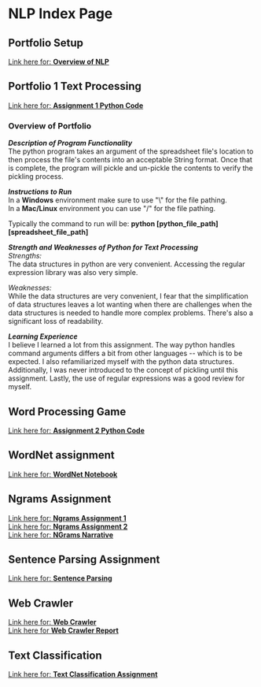 # NLP Index Page

## Portfolio Setup
[Link here for: **Overview of NLP**](Overview_of_NLP.pdf)

## Portfolio 1 Text Processing
[Link here for: **Assignment 1 Python Code**](Homework1/Homework1_ttv170230.py)

### Overview of Portfolio
***Description of Program Functionality***  
The python program takes an argument of the spreadsheet file's location
to then process the file's contents into an acceptable String format. Once that
is complete, the program will pickle and un-pickle the contents to verify the
pickling process.  

***Instructions to Run***  
In a **Windows** environment make sure to use \"\\\" for the file pathing.  
In a **Mac/Linux** environment you can use \"/\" for the file pathing.

Typically the command to run will be: **python [python_file_path]
[spreadsheet_file_path]**  

***Strength and Weaknesses of Python for Text Processing***  
*Strengths:*  
The data structures in python are very convenient. Accessing the
regular expression library was also very simple.  

*Weaknesses:*  
While the data structures are very convenient, I fear that the
simplification of data structures leaves a lot wanting when there are challenges
when the data structures is needed to handle more complex problems. There's also
a significant loss of readability.  

***Learning Experience***  
I believe I learned a lot from this assignment. The way python handles command
arguments differs a bit from other languages -- which is to be expected. I also
refamiliarized myself with the python data structures. Additionally, I was never
introduced to the concept of pickling until this assignment. Lastly, the use of
regular expressions was a good review for myself.

## Word Processing Game
[Link here for: **Assignment 2 Python Code**](Homework2/HW2ttv170230.py)

## WordNet assignment
[Link here for: **WordNet Notebook**](WordNet.pdf)

## Ngrams Assignment
[Link here for: **Ngrams Assignment 1**](NGram_HW/NGram1_ttv170230.py)\
[Link here for: **Ngrams Assignment 2**](NGram_HW/NGram2_ttv170230.py)\
[Link here for: **NGrams Narrative**](NGram_HW/NGrams_Narrative.pdf)

## Sentence Parsing Assignment
[Link here for: **Sentence Parsing**](Parsing_NLP_ttv170230.pdf)

## Web Crawler
[Link here for: **Web Crawler**](WebCrawler/WebCrawler_ttv170230.py)\
[Link here for **Web Crawler Report**](WebCrawler_Report.docx)

## Text Classification
[Link here for: **Text Classification Assignment**](TextClassification_ttv170230)
